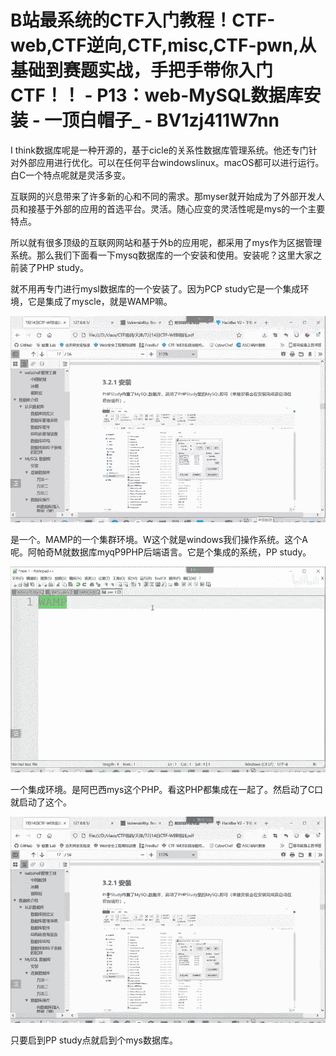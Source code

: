 # B站最系统的CTF入门教程！CTF-web,CTF逆向,CTF,misc,CTF-pwn,从基础到赛题实战，手把手带你入门CTF！！ - P13：web-MySQL数据库安装 - 一顶白帽子_ - BV1zj411W7nn

I think数据库呢是一种开源的，基于cicle的关系性数据库管理系统。他还专门针对外部应用进行优化。可以在任何平台windowslinux。macOS都可以进行运行。白C一个特点呢就是灵活多变。

互联网的兴息带来了许多新的心和不同的需求。那myser就开始成为了外部开发人员和接基于外部的应用的首选平台。灵活。随心应变的灵活性呢是mys的一个主要特点。

所以就有很多顶级的互联网网站和基于外b的应用呢，都采用了mys作为区据管理系统。那么我们下面看一下mysq数据库的一个安装和使用。安装呢？这里大家之前装了PHP study。

就不用再专门进行mysl数据库的一个安装了。因为PCP study它是一个集成环境，它是集成了myscle，就是WAMP嘛。



![](img/cd8ee95f316501badafd9124fb7236d9_1.png)

是一个。MAMP的一个集群环境。W这个就是windows我们操作系统。这个A呢。阿帕奇M就数据库myqP9PHP后端语言。它是个集成的系统，PP study。



![](img/cd8ee95f316501badafd9124fb7236d9_3.png)

一个集成环境。是阿巴西mys这个PHP。看这PHP都集成在一起了。然启动了C口就启动了这个。

![](img/cd8ee95f316501badafd9124fb7236d9_5.png)

只要启到PP study点就启到个mys数据库。